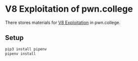 # V8 Exploitation of pwn.college

There stores materials for [V8 Exploitation](https://pwn.college/quarterly-quiz/v8-exploitation/) in pwn.college.

## Setup

```bash
pip3 install pipenv
pipenv install
```